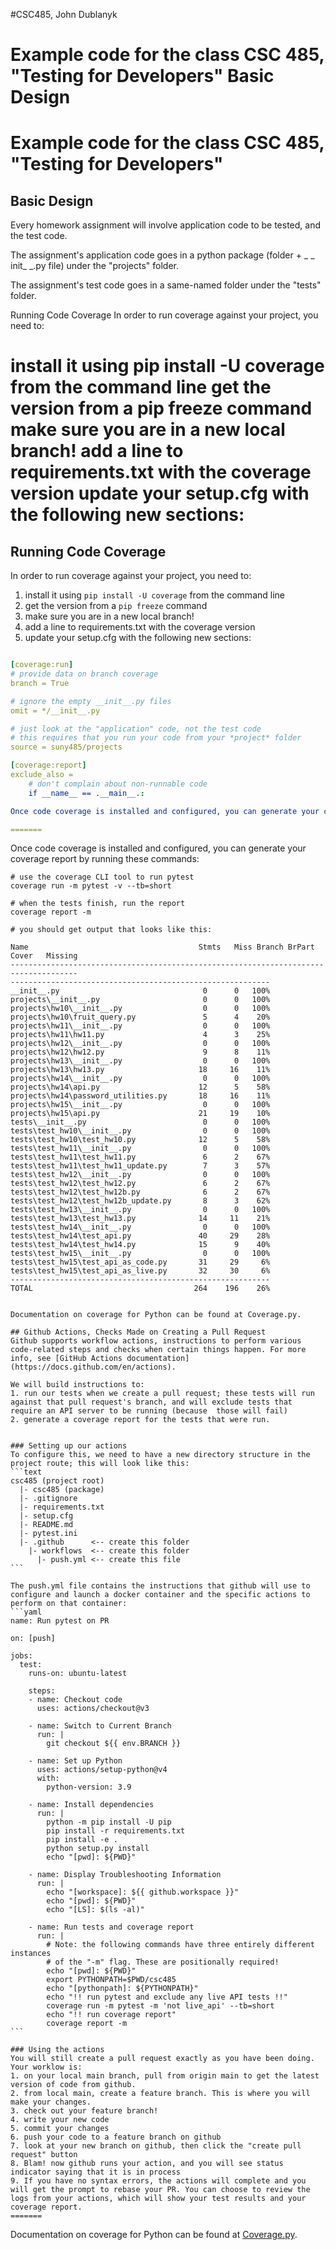#CSC485, John Dublanyk


Example code for the class CSC 485, "Testing for Developers"
Basic Design
=======
# Example code for the class CSC 485, "Testing for Developers"


## Basic Design


Every homework assignment will involve application code to be tested, and the test code.

The assignment's application code goes in a python package (folder + _ _ init_ _.py file) under the "projects" folder.

The assignment's test code goes in a same-named folder under the "tests" folder.


Running Code Coverage
In order to run coverage against your project, you need to:

install it using pip install -U coverage from the command line
get the version from a pip freeze command
make sure you are in a new local branch!
add a line to requirements.txt with the coverage version
update your setup.cfg with the following new sections:
=======

## Running Code Coverage
In order to run coverage against your project, you need to:
1. install it using ````pip install -U coverage```` from the command line
2. get the version from a ````pip freeze```` command
3. make sure you are in a new local branch!
4. add a line to requirements.txt with the coverage version
5. update your setup.cfg with the following new sections:
````yaml

[coverage:run]
# provide data on branch coverage
branch = True

# ignore the empty __init__.py files
omit = */__init__.py

# just look at the "application" code, not the test code
# this requires that you run your code from your *project* folder
source = suny485/projects

[coverage:report]
exclude_also =
    # don't complain about non-runnable code
    if __name__ == .__main__.:

Once code coverage is installed and configured, you can generate your coverage report by running these commands:

=======
````

Once code coverage is installed and configured, you can generate your coverage report by running these commands:
````commandline
# use the coverage CLI tool to run pytest
coverage run -m pytest -v --tb=short

# when the tests finish, run the report
coverage report -m

# you should get output that looks like this:

Name                                      Stmts   Miss Branch BrPart  Cover   Missing
-------------------------------------------------------------------------------------
----------------------------------------------------------
__init__.py                                0      0   100%
projects\__init__.py                       0      0   100%
projects\hw10\__init__.py                  0      0   100%
projects\hw10\fruit_query.py               5      4    20%
projects\hw11\__init__.py                  0      0   100%
projects\hw11\hw11.py                      4      3    25%
projects\hw12\__init__.py                  0      0   100%
projects\hw12\hw12.py                      9      8    11%
projects\hw13\__init__.py                  0      0   100%
projects\hw13\hw13.py                     18     16    11%
projects\hw14\__init__.py                  0      0   100%
projects\hw14\api.py                      12      5    58%
projects\hw14\password_utilities.py       18     16    11%
projects\hw15\__init__.py                  0      0   100%
projects\hw15\api.py                      21     19    10%
tests\__init__.py                          0      0   100%
tests\test_hw10\__init__.py                0      0   100%
tests\test_hw10\test_hw10.py              12      5    58%
tests\test_hw11\__init__.py                0      0   100%
tests\test_hw11\test_hw11.py               6      2    67%
tests\test_hw11\test_hw11_update.py        7      3    57%
tests\test_hw12\__init__.py                0      0   100%
tests\test_hw12\test_hw12.py               6      2    67%
tests\test_hw12\test_hw12b.py              6      2    67%
tests\test_hw12\test_hw12b_update.py       8      3    62%
tests\test_hw13\__init__.py                0      0   100%
tests\test_hw13\test_hw13.py              14     11    21%
tests\test_hw14\__init__.py                0      0   100%
tests\test_hw14\test_api.py               40     29    28%
tests\test_hw14\test_hw14.py              15      9    40%
tests\test_hw15\__init__.py                0      0   100%
tests\test_hw15\test_api_as_code.py       31     29     6%
tests\test_hw15\test_api_as_live.py       32     30     6%
----------------------------------------------------------
TOTAL                                    264    196    26%


Documentation on coverage for Python can be found at Coverage.py.

## Github Actions, Checks Made on Creating a Pull Request
Github supports workflow actions, instructions to perform various code-related steps and checks when certain things happen. For more info, see [GitHub Actions documentation](https://docs.github.com/en/actions).

We will build instructions to:
1. run our tests when we create a pull request; these tests will run against that pull request's branch, and will exclude tests that require an API server to be running (because  those will fail)
2. generate a coverage report for the tests that were run.


### Setting up our actions
To configure this, we need to have a new directory structure in the project route; this will look like this:
```text
csc485 (project root)
  |- csc485 (package)
  |- .gitignore
  |- requirements.txt
  |- setup.cfg
  |- README.md
  |- pytest.ini
  |- .github      <-- create this folder
    |- workflows  <-- create this folder
      |- push.yml <-- create this file
```

The push.yml file contains the instructions that github will use to configure and launch a docker container and the specific actions to perform on that container:
```yaml
name: Run pytest on PR

on: [push]

jobs:
  test:
    runs-on: ubuntu-latest

    steps:
    - name: Checkout code
      uses: actions/checkout@v3

    - name: Switch to Current Branch
      run: |
        git checkout ${{ env.BRANCH }}

    - name: Set up Python
      uses: actions/setup-python@v4
      with:
        python-version: 3.9

    - name: Install dependencies
      run: |
        python -m pip install -U pip
        pip install -r requirements.txt
        pip install -e .
        python setup.py install
        echo "[pwd]: ${PWD}"

    - name: Display Troubleshooting Information
      run: |
        echo "[workspace]: ${{ github.workspace }}"
        echo "[pwd]: ${PWD}"
        echo "[LS]: $(ls -al)"

    - name: Run tests and coverage report
      run: |
        # Note: the following commands have three entirely different instances
        # of the "-m" flag. These are positionally required!
        echo "[pwd]: ${PWD}"
        export PYTHONPATH=$PWD/csc485
        echo "[pythonpath]: ${PYTHONPATH}"
        echo "!! run pytest and exclude any live API tests !!"
        coverage run -m pytest -m 'not live_api' --tb=short
        echo "!! run coverage report"
        coverage report -m
```

### Using the actions
You will still create a pull request exactly as you have been doing. Your worklow is:
1. on your local main branch, pull from origin main to get the latest version of code from github.
2. from local main, create a feature branch. This is where you will make your changes.
3. check out your feature branch!
4. write your new code
5. commit your changes
6. push your code to a feature branch on github
7. look at your new branch on github, then click the "create pull request" button
8. Blam! now github runs your action, and you will see status indicator saying that it is in process
9. If you have no syntax errors, the actions will complete and you will get the prompt to rebase your PR. You can choose to review the logs from your actions, which will show your test results and your coverage report.
=======
````

Documentation on coverage for Python can be found at [Coverage.py](https://coverage.readthedocs.io/en/latest/cmd.html). 

